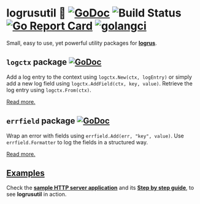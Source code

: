 # logrusutil :hammer: [![GoDoc](https://godoc.org/github.com/go-logrusutil/logrusutil?status.svg)](https://godoc.org/github.com/go-logrusutil/logrusutil) ![Build Status](https://github.com/go-logrusutil/logrusutil/workflows/build/badge.svg) [![Go Report Card](https://goreportcard.com/badge/github.com/go-logrusutil/logrusutil)](https://goreportcard.com/report/github.com/go-logrusutil/logrusutil) [![golangci](https://golangci.com/badges/github.com/go-logrusutil/logrusutil.svg)](https://golangci.com/r/github.com/go-logrusutil/logrusutil)

Small, easy to use, yet powerful utility packages for [**logrus**](https://github.com/sirupsen/logrus).

## `logctx` package [![GoDoc](https://godoc.org/github.com/go-logrusutil/logrusutil/logctx?status.svg)](https://godoc.org/github.com/go-logrusutil/logrusutil/logctx)

Add a log entry to the context using `logctx.New(ctx, logEntry)` or simply add a new log field using `logctx.AddField(ctx, key, value)`. Retrieve the log entry using `logctx.From(ctx)`.

[Read more.](https://pajak.home.blog/2019/12/12/logging-6-correlation-log-field/)

## `errfield` package [![GoDoc](https://godoc.org/github.com/go-logrusutil/logrusutil/errfield?status.svg)](https://godoc.org/github.com/go-logrusutil/logrusutil/errfield)

Wrap an error with fields using `errfield.Add(err, "key", value)`. Use `errfield.Formatter` to log the fields in a structured way.

[Read more.](https://pajak.home.blog/2019/12/15/logging-7-contextual-error-data-log-field/)

## [Examples](example)

Check the [**sample HTTP server application**](example) and its [**Step by step guide**](example/README.md#step-by-step-guide), to see **logrusutil** in action.
